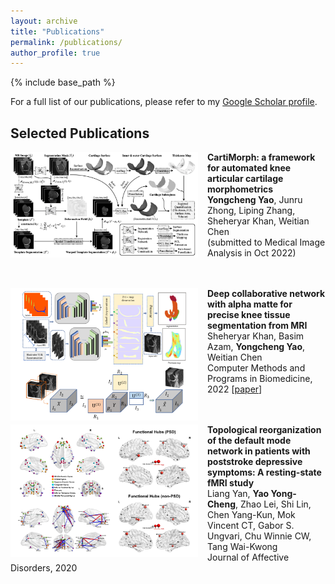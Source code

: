 ```yaml
---
layout: archive
title: "Publications"
permalink: /publications/
author_profile: true
---
```



{% include base_path %}

For a full list of our publications, please refer to my [Google Scholar profile](https://scholar.google.com/citations?user=hXG5NXAAAAAJ&hl=en).

Selected Publications
------

<img align="left" width="300" src="/_pages/publications.assets/paper-CartiMorph-bw.png" style="margin-right: 15px" /> 

**CartiMorph: a framework for automated knee articular cartilage morphometrics**\
**Yongcheng Yao**, Junru Zhong, Liping Zhang, Sheheryar Khan, Weitian Chen\
(submitted to Medical Image Analysis in Oct 2022) <br />
<br /><br />

<img align="left" width="300" src="/_pages/publications.assets/paper-alphaMatte-2022.png" style="margin-right: 15px" /> 

**Deep collaborative network with alpha matte for precise knee tissue segmentation from MRI**\
Sheheryar Khan, Basim Azam, **Yongcheng Yao**, Weitian Chen\
Computer Methods and Programs in Biomedicine, 2022 [[paper](https://www.sciencedirect.com/science/article/abs/pii/S0169260722003455)] <br />
<br /><br />


<img align="left" width="300" src="/_pages/publications.assets/paper-PSD-2020.png" style="margin-right: 15px" /> 

**Topological reorganization of the default mode network in patients with poststroke depressive symptoms: A resting-state fMRI study**\
Liang Yan, **Yao Yong-Cheng**, Zhao Lei, Shi Lin, Chen Yang-Kun, Mok Vincent CT, Gabor S. Ungvari, Chu Winnie CW, Tang Wai-Kwong\
Journal of Affective Disorders, 2020 <br />
<br /><br />




